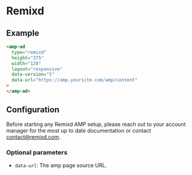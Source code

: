 <!---
Copyright 2020 The AMP HTML Authors. All Rights Reserved.

Licensed under the Apache License, Version 2.0 (the "License");
you may not use this file except in compliance with the License.
You may obtain a copy of the License at

      http://www.apache.org/licenses/LICENSE-2.0

Unless required by applicable law or agreed to in writing, software
distributed under the License is distributed on an "AS-IS" BASIS,
WITHOUT WARRANTIES OR CONDITIONS OF ANY KIND, either express or implied.
See the License for the specific language governing permissions and
limitations under the License.
-->

# Remixd

## Example

```html
<amp-ad
  type="remixd"
  height="375"
  width="120"
  layout="responsive"
  data-version="5"
  data-url="https://amp.yoursite.com/amp/content"
>
</amp-ad>
```

## Configuration

Before starting any Remixd AMP setup, please reach out to your account manager for the most up to date documentation or contact [contact@remixd.com](mailto:contact@remixd.com).

### Optional parameters

-   `data-url`: The amp page source URL.
